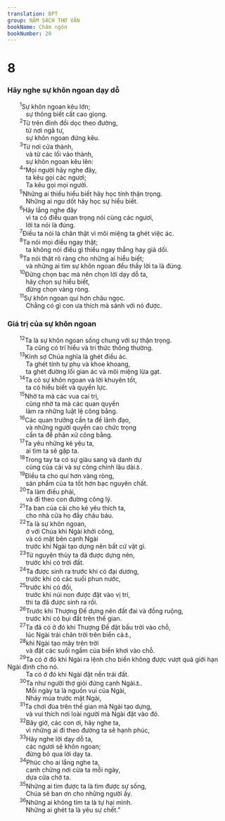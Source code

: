 ```yaml
---
translation: BPT
group: NĂM SÁCH THƠ VĂN
bookName: Châm ngôn 
bookNumber: 20
---
```


<div class="title"><h1>8</h1><h3>Hãy nghe sự khôn ngoan dạy dỗ</h3></div>
<span class="verse ch_8_1">  <sup>1</sup>Sự khôn ngoan kêu lớn;<br/>   sự thông biết cất cao giọng.<br/></span>
<span class="verse ch_8_2">  <sup>2</sup>Từ trên đỉnh đồi dọc theo đường,<br/>   từ nơi ngã tư,<br/>   sự khôn ngoan đứng kêu.<br/></span>
<span class="verse ch_8_3">  <sup>3</sup>Từ nơi cửa thành,<br/>   và từ các lối vào thành,<br/>   sự khôn ngoan kêu lên:<br/></span>
<span class="verse ch_8_4">  <sup>4</sup>“Mọi người hãy nghe đây,<br/>   ta kêu gọi các ngươi;<br/>   Ta kêu gọi mọi người.<br/></span>
<span class="verse ch_8_5">  <sup>5</sup>Những ai thiếu hiểu biết hãy học tính thận trọng.<br/>   Những ai ngu dốt hãy học sự hiểu biết.<br/></span>
<span class="verse ch_8_6">  <sup>6</sup>Hãy lắng nghe đây<br/>   vì ta có điều quan trọng nói cùng các ngươi,<br/>   lời ta nói là đúng.<br/></span>
<span class="verse ch_8_7">  <sup>7</sup>Điều ta nói là chân thật vì môi miệng ta ghét việc ác.<br/></span>
<span class="verse ch_8_8">  <sup>8</sup>Ta nói mọi điều ngay thật;<br/>   ta không nói điều gì thiếu ngay thẳng hay giả dối.<br/></span>
<span class="verse ch_8_9">  <sup>9</sup>Ta nói thật rõ ràng cho những ai hiểu biết;<br/>   và những ai tìm sự khôn ngoan đều thấy lời ta là đúng.<br/></span>
<span class="verse ch_8_10">  <sup>10</sup>Đừng chọn bạc mà nên chọn lời dạy dỗ ta,<br/>   hãy chọn sự hiểu biết,<br/>   đừng chọn vàng ròng.<br/></span>
<span class="verse ch_8_11">  <sup>11</sup>Sự khôn ngoan quí hơn châu ngọc.<br/>   Chẳng có gì con ưa thích mà sánh với nó được.<br/></span>
<div class="title"><h3>Giá trị của sự khôn ngoan</h3></div>
<span class="verse ch_8_12">  <sup>12</sup>Ta là sự khôn ngoan sống chung với sự thận trọng.<br/>   Ta cũng có trí hiểu và tri thức thông thường.<br/></span>
<span class="verse ch_8_13">  <sup>13</sup>Kính sợ Chúa nghĩa là ghét điều ác.<br/>   Ta ghét tính tự phụ và khoe khoang,<br/>   ta ghét đường lối gian ác và môi miệng lừa gạt.<br/></span>
<span class="verse ch_8_14">  <sup>14</sup>Ta có sự khôn ngoan và lời khuyên tốt,<br/>   ta có hiểu biết và quyền lực.<br/></span>
<span class="verse ch_8_15">  <sup>15</sup>Nhờ ta mà các vua cai trị,<br/>   cũng nhờ ta mà các quan quyền<br/>   làm ra những luật lệ công bằng.<br/></span>
<span class="verse ch_8_16">  <sup>16</sup>Các quan trưởng cần ta để lãnh đạo,<br/>   và những người quyền cao chức trọng<br/>   cần ta để phân xử công bằng.<br/></span>
<span class="verse ch_8_17">  <sup>17</sup>Ta yêu những kẻ yêu ta,<br/>   ai tìm ta sẽ gặp ta.<br/></span>
<span class="verse ch_8_18">  <sup>18</sup>Trong tay ta có sự giàu sang và danh dự<br/>   cùng của cải và sự công chính lâu dài<a data-toggle="tooltip" data-placement="bottom" title="Hay “sự công chính và thịnh vượng.”">⚓</a>.<br/></span>
<span class="verse ch_8_19">  <sup>19</sup>Điều ta cho quí hơn vàng ròng,<br/>   sản phẩm của ta tốt hơn bạc nguyên chất.<br/></span>
<span class="verse ch_8_20">  <sup>20</sup>Ta làm điều phải,<br/>   và đi theo con đường công lý.<br/></span>
<span class="verse ch_8_21">  <sup>21</sup>Ta ban của cải cho kẻ yêu thích ta,<br/>   cho nhà cửa họ đầy châu báu.<br/></span>
<span class="verse ch_8_22">  <sup>22</sup>Ta là sự khôn ngoan,<br/>   ở với Chúa khi Ngài khởi công,<br/>   và có mặt bên cạnh Ngài<br/>   trước khi Ngài tạo dựng nên bất cứ vật gì.<br/></span>
<span class="verse ch_8_23">  <sup>23</sup>Từ nguyên thủy ta đã được dựng nên,<br/>   trước khi có trời đất.<br/></span>
<span class="verse ch_8_24">  <sup>24</sup>Ta được sinh ra trước khi có đại dương,<br/>   trước khi có các suối phun nước,<br/></span>
<span class="verse ch_8_25">  <sup>25</sup>trước khi có đồi,<br/>   trước khi núi non được đặt vào vị trí,<br/>   thì ta đã được sinh ra rồi.<br/></span>
<span class="verse ch_8_26">  <sup>26</sup>Trước khi Thượng Đế dựng nên đất đai và đồng ruộng,<br/>   trước khi có bụi đất trên thế gian.<br/></span>
<span class="verse ch_8_27">  <sup>27</sup>Ta đã có ở đó khi Thượng Đế đặt bầu trời vào chỗ,<br/>   lúc Ngài trải chân trời trên biển cả<a data-toggle="tooltip" data-placement="bottom" title="Nguyên bản, “Khi Ngài vẽ vòng tròn trên vực sâu.”">⚓</a>,<br/></span>
<span class="verse ch_8_28">  <sup>28</sup>khi Ngài tạo mây trên trời<br/>   và đặt các suối ngầm của biển khơi vào chỗ.<br/></span>
<span class="verse ch_8_29">  <sup>29</sup>Ta có ở đó khi Ngài ra lệnh cho biển không được vượt quá giới hạn Ngài định cho nó.<br/>   Ta có ở đó khi Ngài đặt nền trái đất.<br/></span>
<span class="verse ch_8_30">  <sup>30</sup>Ta như người thợ giỏi đứng cạnh Ngài<a data-toggle="tooltip" data-placement="bottom" title="Nguyên văn, “Ta như đứa con đứng cạnh Ngài.”">⚓</a>.<br/>   Mỗi ngày ta là nguồn vui của Ngài,<br/>   Nhảy múa trước mặt Ngài,<br/></span>
<span class="verse ch_8_31">  <sup>31</sup>Ta chơi đùa trên thế gian mà Ngài tạo dựng,<br/>   và vui thích nơi loài người mà Ngài đặt vào đó.<br/></span>
<span class="verse ch_8_32">  <sup>32</sup>Bây giờ, các con ơi, hãy nghe ta,<br/>   vì những ai đi theo đường ta sẽ hạnh phúc,<br/></span>
<span class="verse ch_8_33">  <sup>33</sup>Hãy nghe lời dạy dỗ ta,<br/>   các ngươi sẽ khôn ngoan;<br/>   đừng bỏ qua lời dạy ta.<br/></span>
<span class="verse ch_8_34">  <sup>34</sup>Phúc cho ai lắng nghe ta,<br/>   canh chừng nơi cửa ta mỗi ngày,<br/>   dựa cửa chờ ta.<br/></span>
<span class="verse ch_8_35">  <sup>35</sup>Những ai tìm được ta là tìm được sự sống,<br/>   Chúa sẽ ban ơn cho những người ấy.<br/></span>
<span class="verse ch_8_36">  <sup>36</sup>Những ai không tìm ta là tự hại mình.<br/>   Những ai ghét ta là yêu sự chết.”<br/></span>
